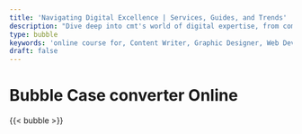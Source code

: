 ```yaml
---
title: 'Navigating Digital Excellence | Services, Guides, and Trends'
description: "Dive deep into cmt's world of digital expertise, from comprehensive career guides and innovative services to the latest trends. Unlock success in the digital landscape with us"
type: bubble
keywords: 'online course for, Content Writer, Graphic Designer, Web Developer, Software Engineer, Frontend Developer graphic designer, UI designer, digital marketing'
draft: false
---
```


# Bubble Case converter Online

{{< bubble >}}
